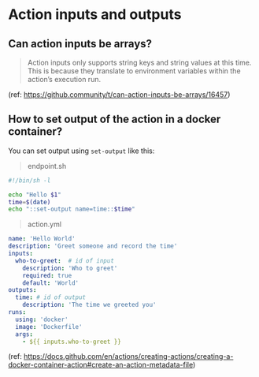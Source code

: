 # Action inputs and outputs

## Can action inputs be arrays?

> Action inputs only supports string keys and string values at this time. This is because they translate to environment variables within the action’s execution run.

(ref: https://github.community/t/can-action-inputs-be-arrays/16457)

## How to set output of the action in a docker container?

You can set output using `set-output` like this:
> endpoint.sh
```bash
#!/bin/sh -l

echo "Hello $1"
time=$(date)
echo "::set-output name=time::$time"
```

> action.yml
```yaml
name: 'Hello World'
description: 'Greet someone and record the time'
inputs:
  who-to-greet:  # id of input
    description: 'Who to greet'
    required: true
    default: 'World'
outputs:
  time: # id of output
    description: 'The time we greeted you'
runs:
  using: 'docker'
  image: 'Dockerfile'
  args:
    - ${{ inputs.who-to-greet }}
```
(ref: https://docs.github.com/en/actions/creating-actions/creating-a-docker-container-action#create-an-action-metadata-file)
